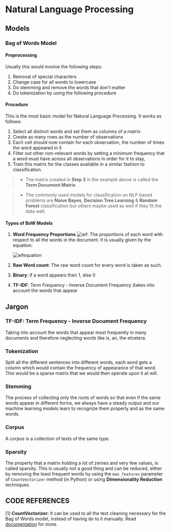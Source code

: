 # Natural Language Processing



## Models

### Bag of Words Model

#### Preprocessing

Usually this would involve the following steps:

1. Removal of special characters
2. Change case for all words to lowercase
3. Do stemming and remove the words that don't matter
4. Do tokenization by using the following procedure

#### Procedure 

This is the most basic model for Natural Language Processing. It works as follows:

1. Select all distinct words and set them as columns of a matrix
2. Create as many rows as the number of observations
3. Each cell should now contain for each observation, the number of times the word appeared in it
4. Filter out other non-relevant words by setting a minimum frequency that a word must have across all observations in order for it to stay, 
5. Train this matrix for the classes available in a similar fashion to classification.

> * The matrix created in **Step 3** in the example above is called the **Term Document Matrix**

> * The commonly used models for classification on NLP based problems are **Naive Bayes**, **Decision Tree Learning** & **Random Forest** classification but others maybe used as well if they fit the data well.

#### Types of BoW Models

1. **Word Frequency Proportions** ![wf](http://mathurl.com/yabrpcku.png): The proportions of each word with respect to all the words in the document. It is usually given by the equation:
	
	![wfequation](http://mathurl.com/yat29v9d.png)
	
2. **Raw Word count**: The raw word count for every word is taken as such.
3. **Binary**: if a word appears then 1, else 0
4. **TF-IDF**: Term Frequency - Inverse Document Frequency (takes into account the words that appear 

## Jargon

### TF-IDF: Term Frequency - Inverse Document Frequency

Taking into account the words that appear most frequently in many documents and therefore neglecting words like is, an, the etcetera. 

### Tokenization

Split all the different sentences into different words, each word gets a column which would contain the frequency of appearance of that word. This would be a sparse matrix that we would then operate upon it at will.

### Stemming

The process of collecting only the roots of words so that even if the same words appear in different forms, we always have a steady output and our machine learning models learn to recognize them properly and as the same words.

### Corpus

A corpus is a collection of texts of the same type.

### Sparsity 

The property that a matrix holding a lot of zeroes and very few values, is called sparsity. This is usually not a good thing and can be reduced, either by removing the least frequent words by using the `max_features` parameter of `CountVectorizer` method (in Python) or using **Dimensionality Reduction** techniques. 

## CODE REFERENCES

[1] **CountVectorizer**: It can be used to all the text cleaning necessary for the Bag of Words model, instead of having do to it manually. Read [documentation](http://scikit-learn.org/stable/modules/generated/sklearn.feature_extraction.text.CountVectorizer.html) for more.